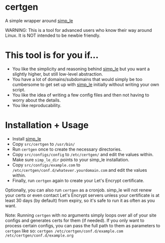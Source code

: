 certgen
=======
A simple wrapper around [simp_le](https://github.com/kuba/simp_le)

WARNING: This is a tool for advanced users who know their way around Linux. It is NOT intended to be newbie friendly.

# This tool is for you if...

* You like the simplicity and reasoning behind [simp_le](https://github.com/kuba/simp_le) but you want a slightly higher, but still low-level abstraction.
* You have a lot of domains/subdomains that would simply be too cumbersome to get set up with [simp_le](https://github.com/kuba/simp_le) initially without writing your own script.
* You like the idea of writing a few config files and then not having to worry about the details.
* You like reproducability.

# Installation + Usage

* Install [simp_le](https://github.com/kuba/simp_le)
* Copy `src/certgen` to `/usr/bin/`
* Run `certgen` once to create the necessary directories.
* Copy `src/configs/config` to `/etc/certgen/` and edit the values within. Make sure `simp_le_dir` points to your simp_le installation.
* Copy `src/configs/example.com` to `/etc/certgen/conf.d/whatever.yourdomain.com` and edit the values within.
* Finally, run `certgen` again to create your Let's Encrypt certificate.

Optionally, you can also run `certgen` as a cronjob. simp_le will not renew your certs or even contact Let's Encrypt servers unless your certificate is at least 30 days (by default) from expiry, so it's safe to run it as often as you want.

Note: Running `certgen` with no arguments simply loops over all of your site configs and generates certs for them (if needed). If you only want to process certain configs, you can pass the full path to them as parameters to `certgen` like so: `certgen /etc/certgen/conf.d/example.com /etc/certgen/conf.d/example.org`

